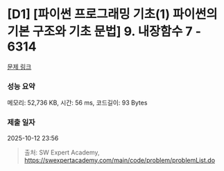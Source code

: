 # [D1] [파이썬 프로그래밍 기초(1) 파이썬의 기본 구조와 기초 문법] 9. 내장함수 7 - 6314 

[문제 링크](https://swexpertacademy.com/main/code/problem/problemDetail.do?contestProbId=AWcWFZL65W4DFAU4) 

### 성능 요약

메모리: 52,736 KB, 시간: 56 ms, 코드길이: 93 Bytes

### 제출 일자

2025-10-12 23:56



> 출처: SW Expert Academy, https://swexpertacademy.com/main/code/problem/problemList.do